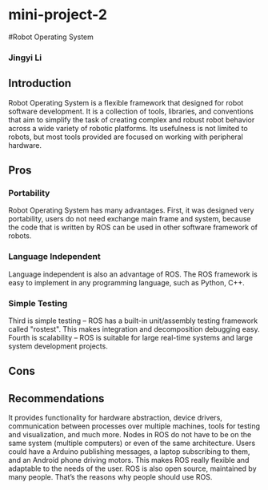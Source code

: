 # mini-project-2
#Robot Operating System
### Jingyi Li

## Introduction
Robot Operating System is a flexible framework that designed for robot software development. It is a collection of tools, libraries, and conventions that aim to simplify the task of creating complex and robust robot behavior across a wide variety of robotic platforms. Its usefulness is not limited to robots, but most tools provided are focused on working with peripheral hardware.

## Pros
### Portability
Robot Operating System has many advantages. First, it was designed very portability, users do not need exchange main frame and system, because the code that is written by ROS can be used in other software framework of robots. 
### Language Independent
Language independent is also an advantage of ROS. The ROS framework is easy to implement in any programming language, such as Python, C++. 
### Simple Testing
Third is simple testing – ROS has a built-in unit/assembly testing framework called "rostest". This makes integration and decomposition debugging easy. Fourth is scalability – ROS is suitable for large real-time systems and large system development projects. 

## Cons
###
### 

## Recommendations
It provides functionality for hardware abstraction, device drivers, communication between processes over multiple machines, tools for testing and visualization, and much more. Nodes in ROS do not have to be on the same system (multiple computers) or even of the same architecture. Users could have a Arduino publishing messages, a laptop subscribing to them, and an Android phone driving motors. This makes ROS really flexible and adaptable to the needs of the user. ROS is also open source, maintained by many people. That’s the reasons why people should use ROS.
